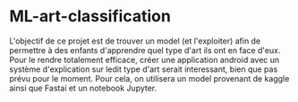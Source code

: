 # ML-art-classification

L'objectif de ce projet est de trouver un model (et l'exploiter) afin de permettre à des enfants d'apprendre quel type d'art ils ont en face d'eux. Pour le rendre totalement efficace, créer une application android avec un système d'explication sur ledit type d'art serait interessant, bien que pas prévu pour le moment.
Pour cela, on utilisera un model provenant de kaggle ainsi que Fastai et un notebook Jupyter.
